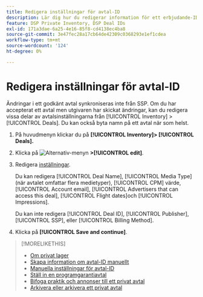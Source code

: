 ```yaml
---
title: Redigera inställningar för avtal-ID
description: Lär dig hur du redigerar information för ett erbjudande-ID.
feature: DSP Private Inventory, DSP Deal IDs
exl-id: 171a3dae-6a25-4e16-85f8-cd4138ec4ba8
source-git-commit: 3e47fec28a17cb64de42309c0368293e1ef1cdea
workflow-type: tm+mt
source-wordcount: '124'
ht-degree: 0%

---
```


# Redigera inställningar för avtal-ID

Ändringar i ett godkänt avtal synkroniseras inte från SSP. Om du har accepterat ett avtal men utgivaren har skickat ändringar, kan du redigera vissa delar av avtalsinställningarna från [!UICONTROL Inventory] > [!UICONTROL Deals]. Du kan också byta namn på ett avtal när som helst.

1. På huvudmenyn klickar du på **[!UICONTROL Inventory]> [!UICONTROL Deals].**

1. Klicka på  ![Alternativ-menyn](/help/dsp/assets/options-menu.png) **>[!UICONTROL edit]**.

1. Redigera [inställningar](deal-id-settings.md).

   Du kan redigera [!UICONTROL Deal Name], [!UICONTROL Media Type] (när avtalet omfattar flera medietyper), [!UICONTROL CPM] värde, [!UICONTROL Account email], [!UICONTROL Advertisers that can access this deal], [!UICONTROL Flight dates]och [!UICONTROL Impressions].

   Du kan inte redigera [!UICONTROL Deal ID], [!UICONTROL Publisher], [!UICONTROL SSP], eller [!UICONTROL Billing Method].

1. Klicka på **[!UICONTROL Save and continue]**.

>[!MORELIKETHIS]
>
>* [Om privat lager](private-inventory-about.md)
>* [Skapa information om avtal-ID manuellt](deal-id-create.md)
>* [Manuella inställningar för avtal-ID](deal-id-settings.md)
>* [Ställ in en programgarantiavtal](programmatic-guaranteed-set-up.md)
>* [Bifoga praktik och annonser till ett privat avtal](/help/dsp/inventory/deal-id-attach-placements.md)
>* [Arkivera eller arkivera ett privat avtal](/help/dsp/inventory/private-deal-archive-unarchive.md)

